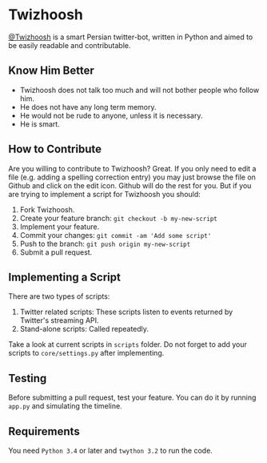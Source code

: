 # Twizhoosh

[@Twizhoosh](https://twitter.com/twizhoosh) is a smart Persian twitter-bot, written in Python and aimed to be easily
readable and contributable.
 
## Know Him Better
- Twizhoosh does not talk too much and will not bother people who follow him.
- He does not have any long term memory.
- He would not be rude to anyone, unless it is necessary.
- He is smart.
 
## How to Contribute
 
Are you willing to contribute to Twizhoosh? Great. If you only need to edit a file (e.g. adding a spelling
correction entry) you may just browse the file on Github and click on the edit icon. Github will do the rest
for you. But if you are trying to implement a script for Twizhoosh you should:

1. Fork Twizhoosh.
2. Create your feature branch: `git checkout -b my-new-script`
3. Implement your feature.
4. Commit your changes: `git commit -am 'Add some script'`
5. Push to the branch: `git push origin my-new-script`
6. Submit a pull request.
 
## Implementing a Script

There are two types of scripts:

1. Twitter related scripts: These scripts listen to events returned by Twitter's streaming API.
2. Stand-alone scripts: Called repeatedly.

Take a look at current scripts in `scripts` folder. Do not forget to add your scripts to `core/settings.py` after
implementing.

## Testing
Before submitting a pull request, test your feature. You can do it by running `app.py` and simulating the timeline.

## Requirements
You need `Python 3.4` or later and `twython 3.2` to run the code.
